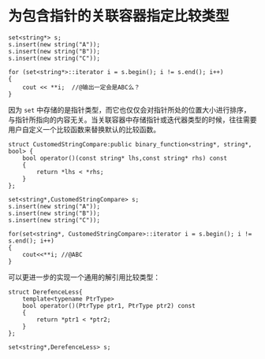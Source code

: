 # 为包含指针的关联容器指定比较类型

```
set<string*> s;
s.insert(new string("A"));
s.insert(new string("B"));
s.insert(new string("C"));

for (set<string*>::iterator i = s.begin(); i != s.end(); i++)
{
	cout << **i;  //@输出一定会是ABC么？
}
```

因为 `set` 中存储的是指针类型，而它也仅仅会对指针所处的位置大小进行排序，与指针所指向的内容无关。当关联容器中存储指针或迭代器类型的时候，往往需要用户自定义一个比较函数来替换默认的比较函数。  

```
struct CustomedStringCompare:public binary_function<string*, string*, bool> {
	bool operator()(const string* lhs,const string* rhs) const
	{
		return *lhs < *rhs;
	}
};

set<string*,CustomedStringCompare> s;
s.insert(new string("A"));
s.insert(new string("B"));
s.insert(new string("C"));

for(set<string*, CustomedStringCompare>::iterator i = s.begin(); i != s.end(); i++)
{
	cout<<**i; //@ABC
}
```

可以更进一步的实现一个通用的解引用比较类型：

```
struct DerefenceLess{
	template<typename PtrType>
	bool operator()(PtrType ptr1, PtrType ptr2) const
	{
		return *ptr1 < *ptr2;
	}
};

set<string*,DerefenceLess> s;
```










